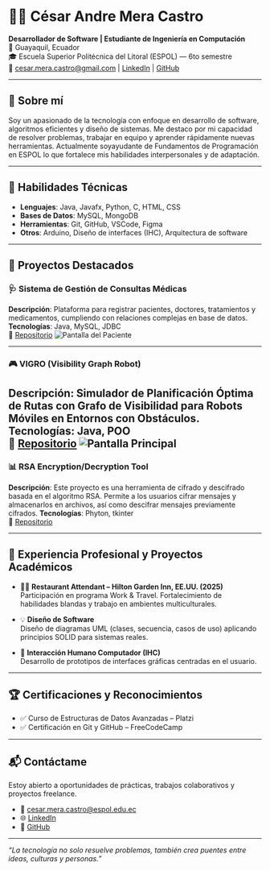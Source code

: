 # 👨‍💻 César Andre Mera Castro

**Desarrollador de Software | Estudiante de Ingeniería en Computación**  
📍 Guayaquil, Ecuador  
🎓 Escuela Superior Politécnica del Litoral (ESPOL) — 6to semestre  
📧 cesar.mera.castro@gmail.com | [LinkedIn](https://www.linkedin.com/in/cesar-mera/) | [GitHub](https://github.com/CesarMera1709cmc)

---

## 🚀 Sobre mí

Soy un apasionado de la tecnología con enfoque en desarrollo de software, algoritmos eficientes y diseño de sistemas. Me destaco por mi capacidad de resolver problemas, trabajar en equipo y aprender rápidamente nuevas herramientas. Actualmente soyayudante de Fundamentos de Programación en ESPOL lo que fortalece mis habilidades interpersonales y de adaptación.

---

## 🧠 Habilidades Técnicas

- **Lenguajes**: Java, Javafx, Python, C, HTML, CSS  
- **Bases de Datos**: MySQL, MongoDB  
- **Herramientas**: Git, GitHub, VSCode, Figma
- **Otros**: Arduino, Diseño de interfaces (IHC), Arquitectura de software

---

## 📁 Proyectos Destacados

### 🩺 Sistema de Gestión de Consultas Médicas
**Descripción**: Plataforma para registrar pacientes, doctores, tratamientos y medicamentos, cumpliendo con relaciones complejas en base de datos.  
**Tecnologías**: Java, MySQL, JDBC  
🔗 [Repositorio](https://github.com/paulethTandazo/Bases_Hospital_G3)
![Pantalla del Paciente](https://i.postimg.cc/ZqJ4TqDN/vista-Doctor.png)

---

### 🎮 VIGRO (Visibility Graph Robot)
**Descripción**: Simulador de Planificación Óptima de Rutas con Grafo de Visibilidad para Robots Móviles en Entornos con Obstáculos. 
**Tecnologías**: Java, POO  
🔗 [Repositorio]((https://github.com/CesarMera1709cmc/VIGRO-Visibility_Graph_Robot-))
![Pantalla Principal](https://postimg.cc/VSq9qxB6)
---

### 📊 RSA Encryption/Decryption Tool
**Descripción**: Este proyecto es una herramienta de cifrado y descifrado basada en el algoritmo RSA. Permite a los usuarios cifrar mensajes y almacenarlos en archivos, así como descifrar mensajes previamente cifrados.
**Tecnologías**: Phyton, tkinter  
🔗 [Repositorio](https://github.com/DanRCM/Discrete_mathematics)


---

## 🧪 Experiencia Profesional y Proyectos Académicos

- 👨‍🍳 **Restaurant Attendant – Hilton Garden Inn, EE.UU. (2025)**  
  Participación en programa Work & Travel. Fortalecimiento de habilidades blandas y trabajo en ambientes multiculturales.

- 💡 **Diseño de Software**  
  Diseño de diagramas UML (clases, secuencia, casos de uso) aplicando principios SOLID para sistemas reales.

- 🔌 **Interacción Humano Computador (IHC)**  
  Desarrollo de prototipos de interfaces gráficas centradas en el usuario.

---

## 🏆 Certificaciones y Reconocimientos

- ✅ Curso de Estructuras de Datos Avanzadas – Platzi
- ✅ Certificación en Git y GitHub – FreeCodeCamp
---

## 📬 Contáctame

Estoy abierto a oportunidades de prácticas, trabajos colaborativos y proyectos freelance.

- 📧 cesar.mera.castro@espol.edu.ec 
- 🌐 [LinkedIn](https://linkedin.com/in/)  
- 💼 [GitHub](https://github.com/tuusuario)

---

_“La tecnología no solo resuelve problemas, también crea puentes entre ideas, culturas y personas.”_

